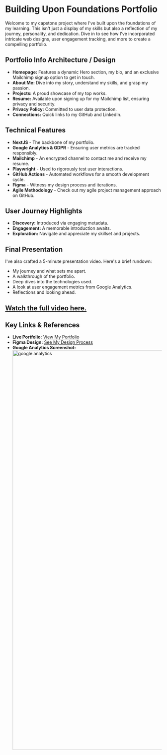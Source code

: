 # Building Upon Foundations Portfolio

Welcome to my capstone project where I've built upon the foundations of my learning. This isn't just a display of my skills but also a reflection of my journey, personality, and dedication. Dive in to see how I've incorporated intricate web designs, user engagement tracking, and more to create a compelling portfolio.

## Portfolio Info Architecture / Design

- **Homepage:** Features a dynamic Hero section, my bio, and an exclusive Mailchimp signup option to get in touch.
- **About Me:** Dive into my story, understand my skills, and grasp my passion.
- **Projects:** A proud showcase of my top works.
- **Resume:** Available upon signing up for my Mailchimp list, ensuring privacy and security.
- **Privacy Policy:** Committed to user data protection.
- **Connections:** Quick links to my GitHub and LinkedIn.

## Technical Features

- **NextJS** - The backbone of my portfolio.
- **Google Analytics & GDPR** - Ensuring user metrics are tracked responsibly.
- **Mailchimp** - An encrypted channel to contact me and receive my resume.
- **Playwright** - Used to rigorously test user interactions.
- **GitHub Actions** - Automated workflows for a smooth development cycle.
- **Figma** - Witness my design process and iterations.
- **Agile Methodology** - Check out my agile project management approach on GitHub.

## User Journey Highlights

- **Discovery:** Introduced via engaging metadata.
- **Engagement:** A memorable introduction awaits.
- **Exploration:** Navigate and appreciate my skillset and projects.

## Final Presentation

I've also crafted a 5-minute presentation video. Here's a brief rundown:

- My journey and what sets me apart.
- A walkthrough of the portfolio.
- Deep dives into the technologies used.
- A look at user engagement metrics from Google Analytics.
- Reflections and looking ahead.

## [Watch the full video here.](https://drive.google.com/file/d/10DD0WEr9o1oLse4GIs_r4gyOlVjxiV7s/view?usp=drive_link) <!-- Replace # with your video link -->

## Key Links & References

- **Live Portfolio:** [View My Portfolio](https://webdev1-final-individual.vercel.app/) <!-- Replace # with your portfolio link -->
- **Figma Design:** [See My Design Process](https://www.figma.com/file/tzY0lfTlkrs0wiaGAGuVeO/Jose-Cardona-Portfolio?type=design&node-id=0-1&mode=design&t=nXsjRPzD8IZhKDlN-0) <!-- Replace # with your Figma link -->
- **Google Analytics Screenshot:** <img width="1280" alt="google analytics " src="https://github.com/jcardona321/webdev1_final_individual/assets/134986323/351a08d3-9f0d-40ad-a0e1-be93b879cef2">

